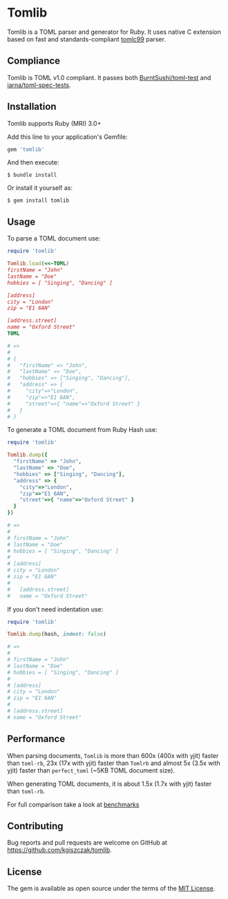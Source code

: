 # Tomlib

Tomlib is a TOML parser and generator for Ruby. It uses native C extension based on
fast and standards-compliant [tomlc99](https://github.com/cktan/tomlc99) parser.

## Compliance

Tomlib is TOML v1.0 compliant.
It passes both [BurntSushi/toml-test](https://github.com/BurntSushi/toml-test) and
[iarna/toml-spec-tests](https://github.com/iarna/toml-spec-tests).

## Installation

Tomlib supports Ruby (MRI) 3.0+

Add this line to your application's Gemfile:

```ruby
gem 'tomlib'
```

And then execute:

```
$ bundle install
```

Or install it yourself as:

```
$ gem install tomlib
```

## Usage

To parse a TOML document use:

```ruby
require 'tomlib'

Tomlib.load(<<~TOML)
firstName = "John"
lastName = "Doe"
hobbies = [ "Singing", "Dancing" ]

[address]
city = "London"
zip = "E1 6AN"

[address.street]
name = "Oxford Street"
TOML

# =>
#
# {
#   "firstName" => "John",
#   "lastName" => "Doe",
#   "hobbies" => ["Singing", "Dancing"],
#   "address" => {
#     "city"=>"London",
#     "zip"=>"E1 6AN",
#     "street"=>{ "name"=>"Oxford Street" }
#   }
# }
```

To generate a TOML document from Ruby Hash use:

```ruby
require 'tomlib'

Tomlib.dump({
  "firstName" => "John",
  "lastName" => "Doe",
  "hobbies" => ["Singing", "Dancing"],
  "address" => {
    "city"=>"London",
    "zip"=>"E1 6AN",
    "street"=>{ "name"=>"Oxford Street" }
  }
})

# =>
#
# firstName = "John"
# lastName = "Doe"
# hobbies = [ "Singing", "Dancing" ]
#
# [address]
# city = "London"
# zip = "E1 6AN"
#
#   [address.street]
#   name = "Oxford Street"
```

If you don't need indentation use:

```ruby
require 'tomlib'

Tomlib.dump(hash, indent: false)

# =>
#
# firstName = "John"
# lastName = "Doe"
# hobbies = [ "Singing", "Dancing" ]
#
# [address]
# city = "London"
# zip = "E1 6AN"
#
# [address.street]
# name = "Oxford Street"
```

## Performance

When parsing documents, `Tomlib` is more than 600x (400x with yjit) faster than `toml-rb`,
23x (17x with yjit) faster than `Tomlrb` and almost 5x (3.5x with yjit)
faster than `perfect_toml` (~5KB TOML document size).

When generating TOML documents, it is about 1.5x (1.7x with yjit) faster than `toml-rb`.

For full comparison take a look at
[benchmarks](https://github.com/kgiszczak/tomlib/tree/master/benchmarks)

## Contributing

Bug reports and pull requests are welcome on GitHub at https://github.com/kgiszczak/tomlib.

## License

The gem is available as open source under the terms of the [MIT License](https://opensource.org/licenses/MIT).
